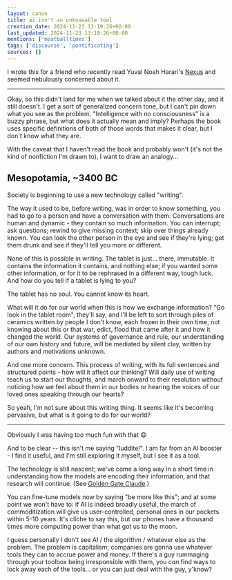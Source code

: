 ```yaml
---
layout: canon
title: ai isn't an unknowable tool
creation_date: 2024-11-23 13:19:26+00:00
last_updated: 2024-11-23 13:19:26+00:00
mentions: ['meatballtimes']
tags: ['discourse', 'pontificating']
sources: []
---
```


I wrote this for a friend who recently read Yuval Noah Harari's [Nexus](https://www.goodreads.com/book/show/204927599-nexus) and seemed nebulously concerned about it.

<hr/>

Okay, so this didn't land for me when we talked about it the other day, and it still doesn't. I get a sort of generalized concern tone, but I can't pin down what you see as the problem. "Intelligence with no consciousness" is a buzzy phrase, but what does it actually mean and imply? Perhaps the book uses specific definitions of both of those words that makes it clear, but I don't know what they are.

With the caveat that I haven't read the book and probably won't (it's not the kind of nonfiction I'm drawn to), I want to draw an analogy...

## Mesopotamia, ~3400 BC

Society is beginning to use a new technology called "writing".

The way it used to be, before writing, was in order to know something, you had to go to a person and have a conversation with them. Conversations are human and dynamic - they contain so much information. You can interrupt; ask questions; rewind to give missing context; skip over things already known. You can look the other person in the eye and see if they're lying; get them drunk and see if they'll tell you more or different.

None of this is possible in writing. The tablet is just... there, immutable. It contains the information it contains, and nothing else; if you wanted some other information, or for it to be rephrased in a different way, tough luck. And how do you tell if a tablet is lying to you?

The tablet has no soul. You cannot know its heart.

What will it do for our world when this is how we exchange information? "Go look in the tablet room", they'll say, and I'll be left to sort through piles of ceramics written by people I don't know, each frozen in their own time, not knowing about this or that war, edict, flood that came after it and how it changed the world. Our systems of governance and rule, our understanding of our own history and future, will be mediated by silent clay, written by authors and motivations unknown.

And one more concern. This process of writing, with its full sentences and structured points - how will it affect our thinking? Will daily use of writing teach us to start our thoughts, and march onward to their resolution without noticing how we feel about them in our bodies or hearing the voices of our loved ones speaking through our hearts?

So yeah, I'm not sure about this writing thing. It seems like it's becoming pervasive, but what is it going to do for our world?

<hr/>

Obviously I was having too much fun with that 😄

And to be clear -- this isn't me saying "luddite!". I am far from an AI booster - I find it useful, and I'm still exploring it myself, but I see it as a tool.

The technology is still nascent; we've come a long way in a short time in understanding how the models are encoding their information, and that research will continue. (See [Golden Gate Claude](https://venturebeat.com/ai/anthropic-tricked-claude-into-thinking-it-was-the-golden-gate-bridge-and-other-glimpses-into-the-mysterious-ai-brain/).)

You can fine-tune models now by saying "be more like this"; and at some point we won't have to: if AI is indeed broadly useful, the march of commoditization will give us user-controlled, personal ones in our pockets within 5-10 years. It's cliche to say this, but our phones have a thousand times more computing power than what got us to the moon.

I guess personally I don't see AI / the algorithm / whatever else as the problem. The problem is capitalism; companies are gonna use whatever tools they can to accrue power and money. If there's a guy rummaging through your toolbox being irresponsible with them, you _can_ find ways to lock away each of the tools... or you can just deal with the guy, y'know?
